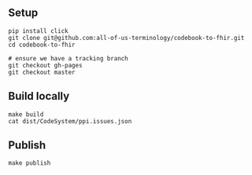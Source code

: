 ## Setup

    pip install click
    git clone git@github.com:all-of-us-terminology/codebook-to-fhir.git
    cd codebook-to-fhir
    
    # ensure we have a tracking branch
    git checkout gh-pages
    git checkout master

## Build locally

    make build
    cat dist/CodeSystem/ppi.issues.json

## Publish

    make publish
